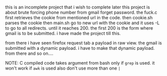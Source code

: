 this is an incomplete project that i wish to complete 
later
this project is about brute forcing phone number from 
gmail forget password.
the fuck.c first retrieves the cookie from mentioned
url in the code.
then cookie.sh parses the cookie
then main.sh go to new url with the cookie 
and it uses -L to go to all redirects.
until it reaches 200.
the first 200 is the form where gmail is 
to be submitted.
i have made the project till this. 

from there i have seen firefox request tab
a payload in raw view. the gmail is submitted 
with a dynamic payload. 
i have to make that dynamic payload. 
from there and so on....

NOTE: C compiled code takes argument from bash
only if `grep` is used. it won't work if `awk` 
is used
also don't use more than one `|`
